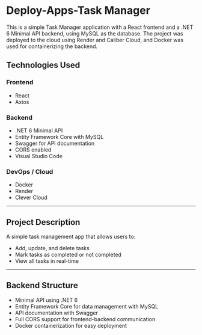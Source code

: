 # Deploy-Apps-Task Manager

This is a simple Task Manager application with a React frontend and a .NET 6 Minimal API backend, using MySQL as the database. The project was deployed to the cloud using Render and Caliber Cloud, and Docker was used for containerizing the backend.

## Technologies Used

### Frontend
- React  
- Axios  

### Backend
- .NET 6 Minimal API  
- Entity Framework Core with MySQL  
- Swagger for API documentation  
- CORS enabled  
- Visual Studio Code  

### DevOps / Cloud
- Docker  
- Render  
- Clever Cloud 
---
## Project Description

A simple task management app that allows users to:
- Add, update, and delete tasks  
- Mark tasks as completed or not completed  
- View all tasks in real-time  
---
## Backend Structure

- Minimal API using .NET 6  
- Entity Framework Core for data management with MySQL  
- API documentation with Swagger  
- Full CORS support for frontend-backend communication  
- Docker containerization for easy deployment  

